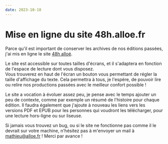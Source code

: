 ```yaml
---
date: 2023-10-18
---
```


# Mise en ligne du site 48h.alloe.fr

Parce qu'il est important de conserver les archives de nos éditions passées, j'ai mis en ligne le site [48h alloé](https://48h.alloe.fr).

Le site est accessible sur toutes tailles d'écrans, et il s'adaptera en fonction de l'espace de lecture dont vous disposez.  
Vous trouverez en haut de l'écran un bouton vous permettant de régler la taille d'affichage du texte. Cela permettra à tous, je l'espère, de pouvoir lire ou relire nos productions passées avec le meilleur confort possible !

Le site a vocation à évoluer assez peu, je pense avec le temps ajouter un peu de contexte, comme par exemple un résumé de l'histoire pour chaque édition. Il faudra également que j'ajoute à nouveau les liens vers les versions PDF et EPUB pour les personnes qui voudront les télécharger, pour une lecture hors-ligne ou sur liseuse.

Si jamais vous trouvez un bug, ou si le site ne fonctionne pas comme il le devrait sur votre machine, n'hésitez pas à m'envoyer un mail à [mathieu@alloe.fr](mailto:mathieu@alloe.fr) ! Merci par avance !